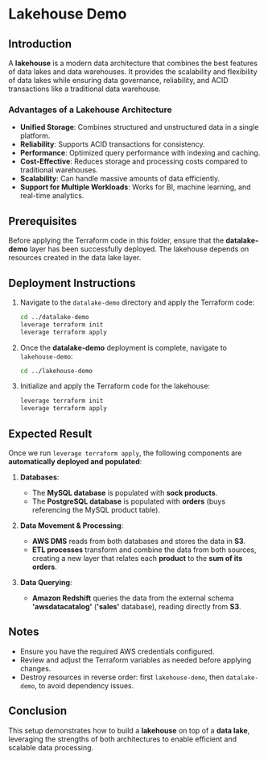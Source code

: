 # Lakehouse Demo

## Introduction
A **lakehouse** is a modern data architecture that combines the best features of data lakes and data warehouses. It provides the scalability and flexibility of data lakes while ensuring data governance, reliability, and ACID transactions like a traditional data warehouse.

### Advantages of a Lakehouse Architecture
- **Unified Storage**: Combines structured and unstructured data in a single platform.
- **Reliability**: Supports ACID transactions for consistency.
- **Performance**: Optimized query performance with indexing and caching.
- **Cost-Effective**: Reduces storage and processing costs compared to traditional warehouses.
- **Scalability**: Can handle massive amounts of data efficiently.
- **Support for Multiple Workloads**: Works for BI, machine learning, and real-time analytics.

## Prerequisites
Before applying the Terraform code in this folder, ensure that the **datalake-demo** layer has been successfully deployed. The lakehouse depends on resources created in the data lake layer.

## Deployment Instructions
1. Navigate to the `datalake-demo` directory and apply the Terraform code:
   ```sh
   cd ../datalake-demo
   leverage terraform init
   leverage terraform apply
   ```
2. Once the **datalake-demo** deployment is complete, navigate to `lakehouse-demo`:
   ```sh
   cd ../lakehouse-demo
   ```
3. Initialize and apply the Terraform code for the lakehouse:
   ```sh
   leverage terraform init
   leverage terraform apply
   ```

## Expected Result
Once we run `leverage terraform apply`, the following components are **automatically deployed and populated**:

1. **Databases**:
   - The **MySQL database** is populated with **sock products**.
   - The **PostgreSQL database** is populated with **orders** (buys referencing the MySQL product table).

2. **Data Movement & Processing**:
   - **AWS DMS** reads from both databases and stores the data in **S3**.
   - **ETL processes** transform and combine the data from both sources, creating a new layer that relates each **product** to the **sum of its orders**.

3. **Data Querying**:
   - **Amazon Redshift** queries the data from the external schema **'awsdatacatalog'** (**'sales'** database), reading directly from **S3**.

## Notes
- Ensure you have the required AWS credentials configured.
- Review and adjust the Terraform variables as needed before applying changes.
- Destroy resources in reverse order: first `lakehouse-demo`, then `datalake-demo`, to avoid dependency issues.

## Conclusion
This setup demonstrates how to build a **lakehouse** on top of a **data lake**, leveraging the strengths of both architectures to enable efficient and scalable data processing.